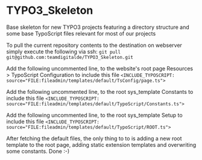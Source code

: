 TYPO3_Skeleton
==============

Base skeleton for new TYPO3 projects featuring a directory structure and some base TypoScript files relevant for most of our projects

To pull the current repository contents to the destination on webserver simply execute the following via ssh:
`git pull git@github.com:teamdigitalde/TYPO3_Skeleton.git`

Add the following uncommented line, to the website's root page Resources > TypoScript Configuration to include this file
`<INCLUDE_TYPOSCRIPT: source="FILE:fileadmin/templates/default/TsConfig/page.ts">`

Add the following uncommented line, to the root sys_template Constants to include this file
`<INCLUDE_TYPOSCRIPT: source="FILE:fileadmin/templates/default/TypoScript/Constants.ts">`

Add the following uncommented line, to the root sys_template Setup to include this file
`<INCLUDE_TYPOSCRIPT: source="FILE:fileadmin/templates/default/TypoScript/ROOT.ts">`

After fetching the default files, the only thing to to is adding a new root template to the root page, adding static extension templates and overwriting some constants. Done :-)